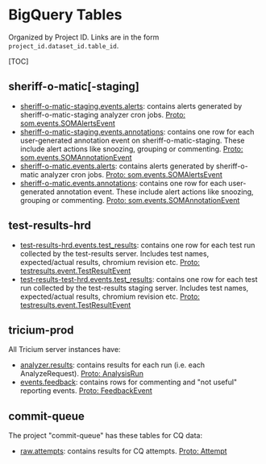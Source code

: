 # BigQuery Tables

Organized by Project ID. Links are in the form `project_id.dataset_id.table_id`.

[TOC]

## sheriff-o-matic[-staging]

*   [sheriff-o-matic-staging.events.alerts](https://bigquery.cloud.google.com/table/sheriff-o-matic-staging:events.alerts):
    contains alerts generated by sheriff-o-matic-staging analyzer cron jobs.
    [Proto: som.events.SOMAlertsEvent](https://chromium.googlesource.com/infra/infra/+/master/go/src/infra/appengine/sheriff-o-matic/som/model/gen/events.proto)
*   [sheriff-o-matic-staging.events.annotations](https://bigquery.cloud.google.com/table/sheriff-o-matic-staging:events.annotations):
    contains one row for each user-generated annotation event on sheriff-o-matic-staging. These include alert actions like snoozing, grouping or commenting.
    [Proto: som.events.SOMAnnotationEvent](https://chromium.googlesource.com/infra/infra/+/master/go/src/infra/appengine/sheriff-o-matic/som/model/gen/events.proto)
*   [sheriff-o-matic.events.alerts](https://bigquery.cloud.google.com/table/sheriff-o-matic:events.alerts):
    contains alerts generated by sheriff-o-matic analyzer cron jobs.
    [Proto: som.events.SOMAlertsEvent](https://chromium.googlesource.com/infra/infra/+/master/go/src/infra/appengine/sheriff-o-matic/som/model/gen/events.proto)
*   [sheriff-o-matic.events.annotations](https://bigquery.cloud.google.com/table/sheriff-o-matic:events.annotations):
    contains one row for each user-generated annotation event. These include alert actions like snoozing, grouping or commenting.
    [Proto: som.events.SOMAnnotationEvent](https://chromium.googlesource.com/infra/infra/+/master/go/src/infra/appengine/sheriff-o-matic/som/model/gen/events.proto)

## test-results-hrd

*   [test-results-hrd.events.test_results](https://bigquery.cloud.google.com/table/test-results-hrd:events.test_results):
    contains one row for each test run collected by the test-results server. Includes test names, expected/actual results,
    chromium revision etc.
    [Proto: testresults.event.TestResultEvent](https://chromium.googlesource.com/infra/infra/+/master/go/src/infra/appengine/test-results/model/gen/testresults.proto)
*   [test-results-test-hrd.events.test_results](https://bigquery.cloud.google.com/table/test-results-test-hrd:events.test_results):
    contains one row for each test run collected by the test-results staging server. Includes test names, expected/actual results,
    chromium revision etc.
    [Proto: testresults.event.TestResultEvent](https://chromium.googlesource.com/infra/infra/+/master/go/src/infra/appengine/test-results/model/gen/testresults.proto)


## tricium-prod

All Tricium server instances have:

*   [analyzer.results](https://bigquery.cloud.google.com/table/tricium-prod:analyzer.results):
    contains results for each run (i.e. each AnalyzeRequest).
    [Proto: AnalysisRun](https://chromium.googlesource.com/infra/infra/+/HEAD/go/src/infra/tricium/api/bigquery/analyzer_results.proto)
*   [events.feedback](https://bigquery.cloud.google.com/table/tricium-prod:events.feedback):
    contains rows for commenting and "not useful" reporting events.
    [Proto:
    FeedbackEvent](https://chromium.googlesource.com/infra/infra/+/HEAD/go/src/infra/tricium/api/bigquery/event.proto)


## commit-queue

The project "commit-queue" has these tables for CQ data:

*   [raw.attempts](https://bigquery.cloud.google.com/table/commit-queue:raw.attempts):
    contains results for CQ attempts.
    [Proto: Attempt](https://source.chromium.org/chromium/infra/infra/+/master:go/src/go.chromium.org/luci/cq/api/bigquery/attempt.proto)
